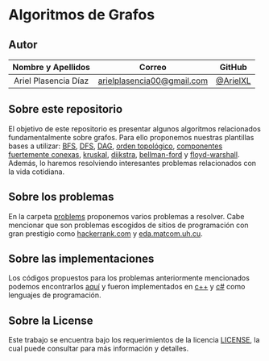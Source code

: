 # Algoritmos de Grafos

## Autor

| **Nombre y Apellidos** |         **Correo**         |               **GitHub**               |
| :--------------------: | :------------------------: | :------------------------------------: |
|  Ariel Plasencia Díaz  | arielplasencia00@gmail.com | [@ArielXL](https://github.com/ArielXL) |

## Sobre este repositorio

El objetivo de este repositorio es presentar algunos algoritmos relacionados fundamentalmente sobre grafos. Para ello proponemos nuestras plantillas bases a utilizar: [BFS](./graph_algorithms/BFS.cs), [DFS](./graph_algorithms/DFS.cs), [DAG](./graph_algorithms/DAG.cs), [orden topológico](./graph_algorithms/OrdenTopologico.cs), [componentes fuertemente conexas](./graph_algorithms/ComponentesFuertementeConexas.cs), [kruskal](./graph_algorithms/Kruskal.cs), [dijkstra](./graph_algorithms/Dijkstra.cs), [bellman-ford](./graph_algorithms/Bellman-Ford.cs) y [floyd-warshall](./graph_algorithms/Floyd-Warshall.cs). Además, lo haremos resolviendo interesantes problemas relacionados con la vida cotidiana.

## Sobre los problemas

En la carpeta [problems](./problems) proponemos varios problemas a resolver. Cabe mencionar que son problemas escogidos de sitios de programación con gran prestigio como [hackerrank.com](https://www.hackerrank.com) y [eda.matcom.uh.cu](https://www.eda.matcom.uh.cu).

## Sobre las implementaciones

Los códigos propuestos para los problemas anteriormente mencionados podemos encontrarlos [aquí](./codes) y fueron implementados en [c++](https://es.wikipedia.org/wiki/C%2B%2B) y [c#](https://es.wikipedia.org/wiki/C_Sharp) como lenguajes de programación.

## Sobre la License

Este trabajo se encuentra bajo los requerimientos de la licencia [LICENSE](LICENSE), la cual puede consultar para más información y detalles.
